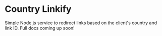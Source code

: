# Country Linkify

Simple Node.js service to redirect links based on the client's country and link ID. Full docs coming up soon!
